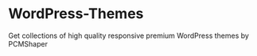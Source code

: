 # WordPress-Themes
Get collections of high quality responsive premium WordPress themes by PCMShaper

